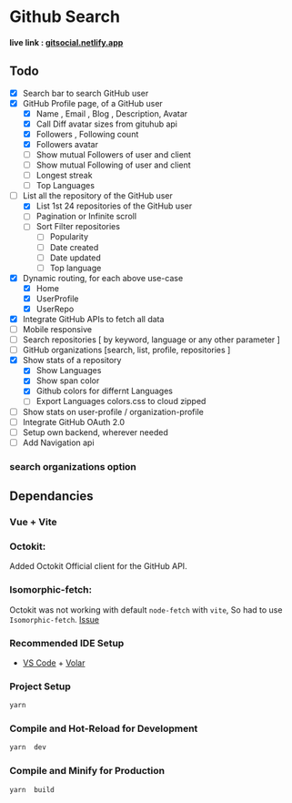 # Github Search

#### live link : [gitsocial.netlify.app](https://gitsocial.netlify.app/)

## Todo

- [x] Search bar to search GitHub user
- [x] GitHub Profile page, of a GitHub user
  - [x] Name , Email , Blog , Description, Avatar
  - [x] Call Diff avatar sizes from gituhub api
  - [x] Followers , Following count
  - [x] Followers avatar
  - [ ] Show mutual Followers of user and client
  - [ ] Show mutual Following of user and client
  - [ ] Longest streak
  - [ ] Top Languages
- [ ] List all the repository of the GitHub user
  - [x] List 1st 24 repositories of the GitHub user
  - [ ] Pagination or Infinite scroll
  - [ ] Sort Filter repositories
    - [ ] Popularity
    - [ ] Date created
    - [ ] Date updated
    - [ ] Top language
- [x] Dynamic routing, for each above use-case
  - [x] Home
  - [x] UserProfile
  - [x] UserRepo
- [x] Integrate GitHub APIs to fetch all data
- [ ] Mobile responsive
- [ ] Search repositories [ by keyword, language or any other parameter ]
- [ ] GitHub organizations [search, list, profile, repositories ]
- [x] Show stats of a repository
  - [x] Show Languages
  - [x] Show span color
  - [x] Github colors for differnt Languages
  - [ ] Export Languages colors.css to cloud zipped
- [ ] Show stats on user-profile / organization-profile
- [ ] Integrate GitHub OAuth 2.0
- [ ] Setup own backend, wherever needed
- [ ] Add Navigation api

### search organizations option

## Dependancies

### Vue + Vite

### Octokit:

Added Octokit Official client for the GitHub API.

### Isomorphic-fetch:

Octokit was not working with default `node-fetch` with `vite`, So had to use `Isomorphic-fetch`. [Issue](https://github.com/octokit/octokit.js/issues/2126)

### Recommended IDE Setup

- [VS Code](https://code.visualstudio.com/) + [Volar](https://marketplace.visualstudio.com/items?itemName=Vue.volar)

### Project Setup

```sh
yarn
```

### Compile and Hot-Reload for Development

```sh
yarn  dev
```

### Compile and Minify for Production

```sh
yarn  build
```
